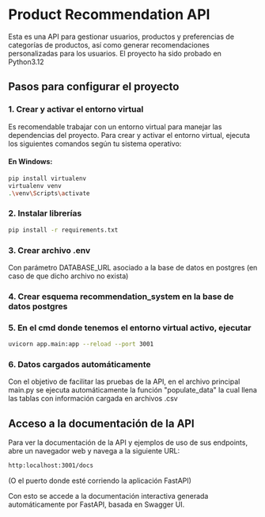 # Product Recommendation API

Esta es una API para gestionar usuarios, productos y preferencias de categorías de productos, así como generar recomendaciones personalizadas para los usuarios. El proyecto ha sido probado en Python3.12

## Pasos para configurar el proyecto

### 1. Crear y activar el entorno virtual
Es recomendable trabajar con un entorno virtual para manejar las dependencias del proyecto. Para crear y activar el entorno virtual, ejecuta los siguientes comandos según tu sistema operativo:

#### En Windows:
```bash
pip install virtualenv
virtualenv venv
.\venv\Scripts\activate
```
### 2. Instalar librerías

```bash
pip install -r requirements.txt
```
### 3. Crear archivo .env 
Con parámetro DATABASE_URL asociado a la base de datos en postgres (en caso de que dicho archivo no exista)

### 4. Crear esquema recommendation_system en la base de datos postgres

### 5. En el cmd donde tenemos el entorno virtual activo, ejecutar 
```bash
uvicorn app.main:app --reload --port 3001
```

### 6. Datos cargados automáticamente

Con el objetivo de facilitar las pruebas de la API, en el archivo principal main.py se ejecuta automáticamente la función "populate_data" la cual llena las tablas con información cargada en archivos .csv

## Acceso a la documentación de la API

Para ver la documentación de la API y ejemplos de uso de sus endpoints, abre un navegador web y navega a la siguiente URL:
```bash
http:localhost:3001/docs 
```
(O el puerto donde esté corriendo la aplicación FastAPI)

Con esto se accede a la documentación interactiva generada automáticamente por FastAPI, basada en Swagger UI.